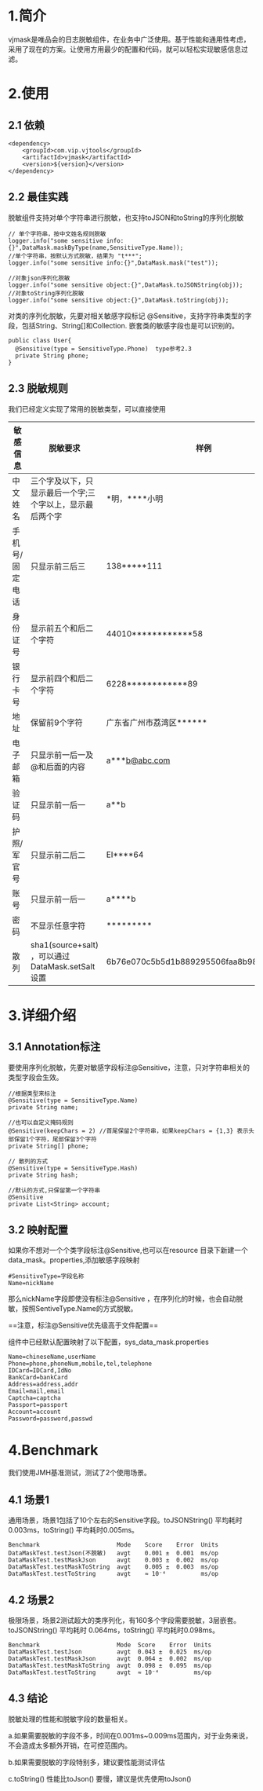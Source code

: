 # 1.简介
vjmask是唯品会的日志脱敏组件，在业务中广泛使用。基于性能和通用性考虑，采用了现在的方案。让使用方用最少的配置和代码，就可以轻松实现敏感信息过滤。

# 2.使用
## 2.1 依赖

```
<dependency>
    <groupId>com.vip.vjtools</groupId>
    <artifactId>vjmask</artifactId>
    <version>${version}</version>
</dependency>
```

## 2.2 最佳实践
脱敏组件支持对单个字符串进行脱敏，也支持toJSON和toString的序列化脱敏

```
// 单个字符串，按中文姓名规则脱敏
logger.info("some sensitive info:{}",DataMask.maskByType(name,SensitiveType.Name));
//单个字符串，按默认方式脱敏，结果为 "t***";
logger.info("some sensitive info:{}",DataMask.mask("test")); 
 
//对象json序列化脱敏
logger.info("some sensitive object:{}",DataMask.toJSONString(obj));
//对象toString序列化脱敏
logger.info("some sensitive object:{}",DataMask.toString(obj));
```

对类的序列化脱敏，先要对相关敏感字段标记 @Sensitive，支持字符串类型的字段，包括String、String[]和Collection<String>. 嵌套类的敏感字段也是可以识别的。

```
public class User{
  @Sensitive(type = SensitiveType.Phone)  type参考2.3
  private String phone;
}
```

## 2.3 脱敏规则
我们已经定义实现了常用的脱敏类型，可以直接使用

敏感信息 | 脱敏要求 | 样例 | SensitiveType
---|---|---|---
中文姓名 | 三个字及以下，只显示最后一个字;三个字以上，显示最后两个字 | *明，****小明 | Name
手机号/固定电话 | 只显示前三后三 | 138*****111 | Phone
身份证号 | 显示前五个和后二个字符 | 44010************58 | IDCard
银行卡号 | 显示前四个和后二个字符 | 6228************89 | BankCard
地址 | 保留前9个字符 | 广东省广州市荔湾区****** | Address
电子邮箱 | 只显示前一后一及@和后面的内容 | a***b@abc.com | Email
验证码 | 只显示前一后一 | a**b | Captcha
护照/军官号 | 只显示前二后二 | EI****64 | Passport
账号 | 只显示前一后一 | a****b | Account
密码 | 不显示任意字符 | ********* | Password
散列 | sha1(source+salt) ，可以通过DataMask.setSalt设置 | 6b76e070c5b5d1b889295506faa8b98e97da7e87 | Hash


# 3.详细介绍
## 3.1 Annotation标注
要使用序列化脱敏，先要对敏感字段标注@Sensitive，注意，只对字符串相关的类型字段会生效。

```
//根据类型来标注
@Sensitive(type = SensitiveType.Name)
private String name;
 
//也可以自定义掩码规则
@Sensitive(keepChars = 2) //首尾保留2个字符串，如果keepChars = {1,3} 表示头部保留1个字符，尾部保留3个字符
private String[] phone;
 
// 散列的方式
@Sensitive(type = SensitiveType.Hash)
private String hash;
 
//默认的方式,只保留第一个字符串
@Sensitive
private List<String> account;
```

## 3.2 映射配置
如果你不想对一个个类字段标注@Sensitive,也可以在resource 目录下新建一个data_mask。properties,添加敏感字段映射

```
#SensitiveType=字段名称
Name=nickName
```
那么nickName字段即使没有标注@Sensitive ，在序列化的时候，也会自动脱敏，按照SentiveType.Name的方式脱敏。 

==注意，标注@Sensitive优先级高于文件配置==

组件中已经默认配置映射了以下配置，sys_data_mask.properties

```
Name=chineseName,userName
Phone=phone,phoneNum,mobile,tel,telephone
IDCard=IDCard,IdNo
BankCard=bankCard
Address=address,addr
Email=mail,email
Captcha=captcha
Passport=passport
Account=account
Password=password,passwd
```

# 4.Benchmark
我们使用JMH基准测试，测试了2个使用场景。
## 4.1 场景1
通用场景，场景1包括了10个左右的Sensitive字段。toJSONString() 平均耗时 0.003ms，toString() 平均耗时0.005ms。


```
Benchmark                      Mode    Score    Error  Units
DataMaskTest.testJson(不脱敏)   avgt    0.001 ±  0.001  ms/op
DataMaskTest.testMaskJson      avgt    0.003 ±  0.002  ms/op
DataMaskTest.testMaskToString  avgt    0.005 ±  0.003  ms/op
DataMaskTest.testToString      avgt    ≈ 10⁻⁴          ms/op
```

## 4.2 场景2
极限场景，场景2测试超大的类序列化，有160多个字段需要脱敏，3层嵌套。toJSONString() 平均耗时 0.064ms，toString() 平均耗时0.098ms。
```
Benchmark                      Mode  Score    Error  Units
DataMaskTest.testJson          avgt  0.043 ±  0.025  ms/op
DataMaskTest.testMaskJson      avgt  0.064 ±  0.002  ms/op
DataMaskTest.testMaskToString  avgt  0.098 ±  0.095  ms/op
DataMaskTest.testToString      avgt  ≈ 10⁻⁴          ms/op
```

## 4.3 结论
脱敏处理的性能和脱敏字段的数量相关。

a.如果需要脱敏的字段不多，时间在0.001ms~0.009ms范围内，对于业务来说，不会造成太多额外开销，在可控范围内。

b.如果需要脱敏的字段特别多，建议要性能测试评估

c.toString() 性能比toJson() 要慢，建议是优先使用toJson()
